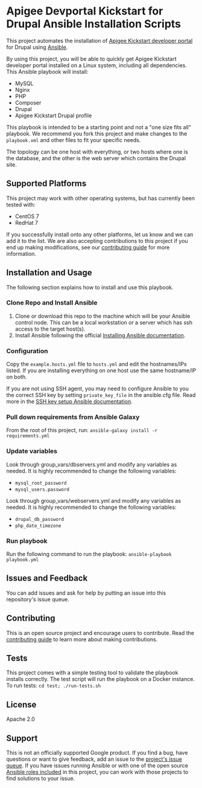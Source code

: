 # Apigee Devportal Kickstart for Drupal Ansible Installation Scripts
This project automates the installation of [Apigee Kickstart developer portal](https://www.drupal.org/project/apigee_devportal_kickstart)
for Drupal using [Ansible](https://docs.ansible.com/).

By using this project, you will be able to quickly get Apigee Kickstart developer portal installed on a Linux system, including all dependencies. This Ansible playbook will install:

- MySQL
- Nginx
- PHP
- Composer
- Drupal
- Apigee Kickstart Drupal profile

This playbook is intended to be a starting point and not a "one size fits all" playbook. We recommend you fork this project and make changes to the `playbook.xml` and other files to fit your specific needs.

The topology can be one host with everything, or two hosts where one is the database, and the other is the web server which contains the Drupal site.

## Supported Platforms
This project may work with other operating systems, but has currently been tested with:
* CentOS 7
* RedHat 7

If you successfully install onto any other platforms, let us know and we can add it to the list. We are also accepting contributions to this project if you end up making modifications, see our [contributing guide](docs/contributing.md) for more information.

## Installation and Usage
The following section explains how to install and use this playbook.

### Clone Repo and Install Ansible 
1. Clone or download this repo to the machine which will be your Ansible 
   control node. This can be a local workstation or a server which has ssh access to the
   target host(s).
2. Install Ansible following the official [Installing Ansible documentation](https://docs.ansible.com/ansible/latest/installation_guide/intro_installation.html).
    
### Configuration 

Copy the `example.hosts.yml` file to `hosts.yml` and edit the hostnames/IPs
listed. If you are installing everything on one host use the same hostname/IP
on both.

If you are not using SSH agent, you may need to configure Ansible to you the correct SSH key by setting 
`private_key_file` in the ansible.cfg file. Read more in the [SSH key setup Ansible documentation](https://docs.ansible.com/ansible/latest/user_guide/connection_details.html#ssh-key-setup).

### Pull down requirements from Ansible Galaxy
From the root of this project, run:
`ansible-galaxy install -r requirements.yml`

### Update variables
Look through group_vars/dbservers.yml and modify any variables as needed. It is highly recommended
to change the following variables:
- `mysql_root_password`
- `mysql_users.password`

Look through group_vars/webservers.yml and modify any variables as needed. It is highly recommended
to change the following variables:
- `drupal_db_password`
- `php_date_timezone`

### Run playbook
Run the following command to run the playbook:
`ansible-playbook playbook.yml`

## Issues and Feedback
You can add issues and ask for help by putting an issue into this repository's 
issue queue.

## Contributing
This is an open source project and encourage users to contribute. Read the [contributing guide](docs/contributing.md) to learn more about making contributions.

## Tests
This project comes with a simple testing tool to validate the playbook installs
correctly. The test script will run the playbook on a Docker instance. To run
tests:
`cd test; ./run-tests.sh`

## License
Apache 2.0

## Support
This is not an officially supported Google product. If you find a bug, have questions or want to give feedback, add an issue to the [project's issue queue](https://github.com/apigee/devportal-kickstart-drupal-ansible-installer/issues). If you have issues running Ansible or with one of the open source [Ansible roles included](https://github.com/apigee/devportal-kickstart-drupal-ansible-installer/blob/master/requirements.yml) in this project, you can work with those projects to find solutions to your issue.




